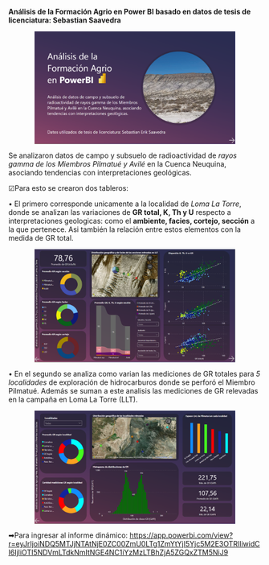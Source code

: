 **Análisis de la Formación Agrio en Power BI basado en datos de tesis de licenciatura: Sebastian Saavedra**
<p align="center">
<img align="center" alt="portada" width="400" src= "https://github.com/SebastianESaavedra/Analisis-Formacion-Agrio-PowerBI/blob/main/Portada%20Proyecto.PNG">
</p>
 
Se analizaron datos de campo y subsuelo de radioactividad de *rayos gamma de los Miembros Pilmatué y Avilé* en la Cuenca Neuquina, asociando tendencias con interpretaciones geológicas.

☑Para esto se crearon dos tableros:


• El primero corresponde unicamente a la localidad de *Loma La Torre*, donde se analizan las variaciones de **GR total, K, Th y U** respecto a interpretaciones geologicas: como el **ambiente, facies, cortejo, sección** a la que pertenece. Asi también la relación entre estos elementos con la medida de GR total.
<p align="center">
<img align="center" alt="tablero1" width="400" src="https://github.com/SebastianESaavedra/Analisis-Formacion-Agrio-PowerBI/blob/main/tablero%201.PNG">
</p>

• En el segundo se analiza como varian las mediciones de GR totales para *5 localidades* de exploración de hidrocarburos donde se perforó el Miembro Pilmatué. Además se suman a este analisis las mediciones de GR relevadas en la campaña en Loma La Torre (LLT).

<p align="center">
<img align="center" alt="tablero2" width="400" src="https://github.com/SebastianESaavedra/Analisis-Formacion-Agrio-PowerBI/blob/main/tablero%202.PNG">
</p>

➡Para ingresar al informe dinámico: 
https://app.powerbi.com/view?r=eyJrIjoiNDQ5MTJjNTAtNjE0ZC00ZmU0LTg1ZmYtYjI5Yjc5M2E3OTRlIiwidCI6IjliOTI5NDVmLTdkNmItNGE4NC1iYzMzLTBhZjA5ZGQxZTM5NiJ9
